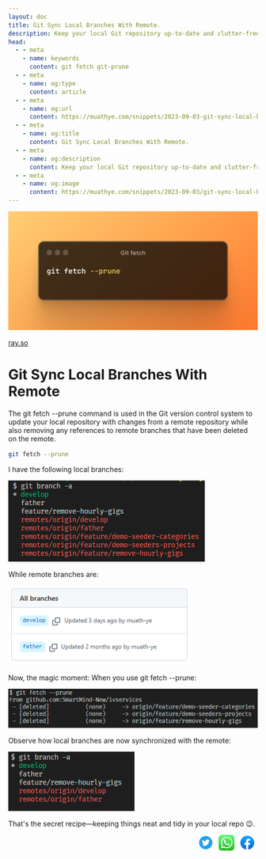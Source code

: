 ```yaml
---
layout: doc
title: Git Sync Local Branches With Remote.
description: Keep your local Git repository up-to-date and clutter-free by using 'git fetch --prune' to synchronize with remote changes while removing deleted branches.
head:
  - - meta
    - name: keywords
      content: git fetch git-prune
  - - meta
    - name: og:type
      content: article
  - - meta
    - name: og:url
      content: https://muathye.com/snippets/2023-09-03-git-sync-local-branches-with-remote
  - - meta
    - name: og:title
      content: Git Sync Local Branches With Remote.
  - - meta
    - name: og:description
      content: Keep your local Git repository up-to-date and clutter-free by using 'git fetch --prune' to synchronize with remote changes while removing deleted branches.
  - - meta
    - name: og:image
      content: https://muathye.com/snippets/2023-09-03/git-sync-local-branches-with-remote.png
---
```


![An image](/snippets/2023-09-03/git-sync-local-branches-with-remote.png)

[ray.so](https://ray.so/#code=Z2l0IGZldGNoIC0tcHJ1bmU&title=Git+fetch&theme=sunset&language=powershell)

# Git Sync Local Branches With Remote

The git fetch --prune command is used in the Git version control system to update your local repository with changes from a remote repository while also removing any references to remote branches that have been deleted on the remote.

```sh
git fetch --prune
```

I have the following local branches:

![An image](/snippets/2023-09-03/local-branches-before-git-fetch-prune.png)

While remote branches are:

![An image](/snippets/2023-09-03/remote-branches.png)

Now, the magic moment: When you use git fetch --prune:

![An image](/snippets/2023-09-03/when-git-fetch-prune.png)

Observe how local branches are now synchronized with the remote:

![An image](/snippets/2023-09-03/local-branches-after-git-fetch-prune.png)

That's the secret recipe—keeping things neat and tidy in your local repo 😉.

<div style="display: flex;justify-content: end;">
<a href="https://twitter.com/intent/tweet?url=https://muathye.com/snippets/2023-09-03-git-sync-local-branches-with-remote&text=Drop All Tables Of A Database" target="_blank"><img style="height: 32px; padding: 0 5px;" title="Share on twitter" src="/images/social/twitter.svg" /></a>
<a href="https://api.whatsapp.com/send?text=https://muathye.com/snippets/2023-09-03-git-sync-local-branches-with-remote" target="_blank"><img style="height: 32px; padding: 0 5px;" title="Share on whatsapp" src="/images/social/whatsapp.svg"/></a>
<a href="https://www.facebook.com/sharer/sharer.php?u=https://muathye.com/snippets/2023-09-03-git-sync-local-branches-with-remote" target="_blank"><img style="height: 32px; padding: 0 5px;" title="Share on facebook" src="/images/social/facebook.svg" /></a>
</div>
